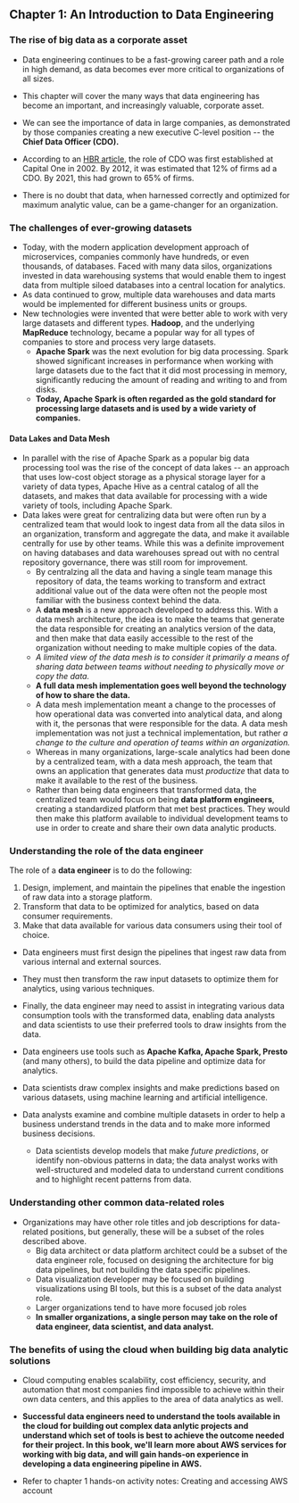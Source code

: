 <h2>Chapter 1: An Introduction to Data Engineering</h2>


<h3>The rise of big data as a corporate asset</h3>

* Data engineering continues to be a fast-growing career path and a role in high demand, as data becomes ever more
critical to organizations of all sizes.
* This chapter will cover the many ways that data engineering has become an important, and increasingly valuable,
corporate asset.


* We can see the importance of data in large companies, as demonstrated by those companies creating a new executive
C-level position -- the <b>Chief Data Officer (CDO).</b>
* According to an [HBR article](https://hbr.org/2021/08/why-do-chief-data-officers-have-such-short-tenures), the role of
CDO was first established at Capital One in 2002. By 2012, it was estimated that 12% of firms ad a CDO. By 2021, this had
grown to 65% of firms.


* There is no doubt that data, when harnessed correctly and optimized for maximum analytic value, can be a game-changer
for an organization.


<h3>The challenges of ever-growing datasets</h3>

* Today, with the modern application development approach of microservices, companies commonly have hundreds, or even
thousands, of databases. Faced with many data silos, organizations invested in data warehousing systems that would 
  enable them to ingest data from multiple siloed databases into a central location for analytics.
* As data continued to grow, multiple data warehouses and data marts would be implemented for different business 
  units or groups. 
* New technologies were invented that were better able to work with very large datasets and different types. 
  <b>Hadoop</b>, and the underlying <b>MapReduce</b> technology, became a popular way for all types of companies to 
  store and process very large datasets. 
  * <b>Apache Spark</b> was the next evolution for big data processing. Spark showed significant increases in 
    performance when working with large datasets due to the fact that it did most processing in memory, 
    significantly reducing the amount of reading and writing to and from disks.
  * <b>Today, Apache Spark is often regarded as the gold standard for processing large datasets and is used by a 
    wide variety of companies.</b>


<h4>Data Lakes and Data Mesh</h4>

* In parallel with the rise of Apache Spark as a popular big data processing tool was the rise of the concept of 
  data lakes -- an approach that uses low-cost object storage as a physical storage layer for a variety of data 
  types, Apache Hive as a central catalog of all the datasets, and makes that data available for processing with a 
  wide variety of tools, including Apache Spark. 
* Data lakes were great for centralizing data but were often run by a centralized team that would look to ingest 
  data from all the data silos in an organization, transform and aggregate the data, and make it available centrally 
  for use by other teams. While this was a definite improvement on having databases and data warehouses spread out 
  with no central repository governance, there was still room for improvement.
  * By centralzing all the data and having a single team manage this repository of data, the teams working to 
    transform and extract additional value out of the data were often not the people most familiar with the business 
    context behind the data.
  * A <b>data mesh</b> is a new approach developed to address this. With a data mesh architecture, the idea is to 
    make the teams that generate the data responsible for creating an analytics version of the data, and then make 
    that data easily accessible to the rest of the organization without needing to make multiple copies of the data.
  * <i>A limited view of the data mesh is to consider it primarily a means of sharing data between teams without 
    needing to physically move or copy the data.</i>
  * <b>A full data mesh implementation goes well beyond the technology of how to share the data.</b>
  * A data mesh implementation meant a change to the processes of how operational data was converted into analytical 
    data, and along with it, the personas that were responsible for the data. A data mesh implementation was not 
    just a technical implementation, but rather <i>a change to the culture and operation of teams within an 
    organization.</i>
  * Whereas in many organizations, large-scale analytics had been done by a centralized team, with a data mesh 
    approach, the team that owns an application that generates data must <i>productize</i> that data to make it 
    available to the rest of the business.
  * Rather than being data engineers that transformed data, the centralized team would focus on being <b>data platform 
    engineers</b>, creating a standardized platform that met best practices. They would then make this platform 
    available to individual development teams to use in order to create and share their own data analytic products.


<h3>Understanding the role of the data engineer</h3>

The role of a <b>data engineer</b> is to do the following:
1. Design, implement, and maintain the pipelines that enable the ingestion of raw data into a storage platform. 
2. Transform that data to be optimized for analytics, based on data consumer requirements. 
3. Make that data available for various data consumers using their tool of choice.


* Data engineers must first design the pipelines that ingest raw data from various internal and external sources.
* They must then transform the raw input datasets to optimize them for analytics, using various techniques.
* Finally, the data engineer may need to assist in integrating various data consumption tools with the transformed 
  data, enabling data analysts and data scientists to use their preferred tools to draw insights from the data.


* Data engineers use tools such as <b>Apache Kafka, Apache Spark, Presto</b> (and many others), to build the data 
  pipeline and optimize data for analytics.


* Data scientists draw complex insights and make predictions based on various datasets, using machine learning and 
  artificial intelligence.
* Data analysts examine and combine multiple datasets in order to help a business understand trends in the data and 
  to make more informed business decisions.
  * Data scientists develop models that make <i>future predictions</i>, or identify non-obvious patterns in data; 
    the data analyst works with well-structured and modeled data to understand current conditions and to highlight 
    recent patterns from data.


<h3>Understanding other common data-related roles</h3>

* Organizations may have other role titles and job descriptions for data-related positions, but generally, these 
  will be a subset of the roles described above.
  * Big data architect or data platform architect could be a subset of the data engineer role, focused on designing 
    the architecture for big data pipelines, but not building the data specific pipelines.
  * Data visualization developer may be focused on building visualizations using BI tools, but this is a subset of 
    the data analyst role.
  * Larger organizations tend to have more focused job roles
  * <b>In smaller organizations, a single person may take on the role of data engineer, data scientist, and data 
    analyst.</b>


<h3>The benefits of using the cloud when building big data analytic solutions</h3>

* Cloud computing enables scalability, cost efficiency, security, and automation that most companies find impossible 
  to achieve within their own data centers, and this applies to the area of data analytics as well.
* <b>Successful data engineers need to understand the tools available in the cloud for building out complex data 
  anlytic projects and understand which set of tools is best to achieve the outcome needed for their project. In 
  this book, we'll learn more about AWS services for working with big data, and will gain hands-on experience in 
  developing a data engineering pipeline in AWS.</b>


* Refer to chapter 1 hands-on activity notes: Creating and accessing AWS account
